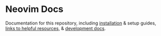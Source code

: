 # Neovim Docs <!-- omit in toc -->

Documentation for this repository, including [installation](./INSTALL.md) & setup guides, [links to helpful resources](./LINKS.md), & [development docs](./developing/).
